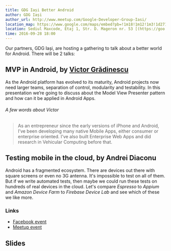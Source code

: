 ```yaml
---
title: GDG Iași Better Android
author: GDG Iași
author_url: http://www.meetup.com/Google-Developer-Group-Iasi/
location_map: https://www.google.com/maps/embed?pb=!1m18!1m12!1m3!1d2713.2087644815665!2d27.59146435129728!3d47.15376557905496!2m3!1f0!2f0!3f0!3m2!1i1024!2i768!4f13.1!3m3!1m2!1s0x40cafb99bdb1a83b%3A0x5d8a792aef5e30ee!2sMaxcode!5e0!3m2!1sen!2sro!4v1459695635353
location: Sediul Maxcode, Etaj 1, Str. D. Mageron nr. 53 [(https://goo.gl/maps/f67fLPM6Qis)](https://goo.gl/maps/f67fLPM6Qis)
time: 2016-09-28 18:00
---
```

Our partners, GDG Iași, are hosting a gathering to talk about a better world for Android. There will be 2 talks:

## MVP in Android, by [Victor Grădinescu](https://www.linkedin.com/in/victorradugradinescu)

As the Android platform has evolved to its maturity, Android projects now need larger teams, separation of control, modularity and testability. In this presentation we’re going to discuss about the Model View Presenter pattern and how can it be applied in Android Apps.

###### A few words about Victor

> As an entrepreneur since the early versions of iPhone and Android, I’ve been developing many native Mobile Apps, either consumer or enterprise oriented. I've also built Enterprise Web Apps and did research in Vehicular Computing before that.

## Testing mobile in the cloud, by Andrei Diaconu

Android has a fragmented ecosystem. There are devices out there with square screens or even no 3G antenna. It's impossible to test on all of them. But if we write automated tests, then maybe we could run these tests on hundreds of real devices in the cloud. Let's compare *Espresso* to *Appium* and *Amazon Device Farm* to *Firebase Device Lab* and see which of these we like more.

### Links

* [Facebook event](https://www.facebook.com/events/1801247283446363/)
* [Meetup event](https://www.meetup.com/Google-Developer-Group-Iasi/events/234150313/)

## Slides
<script async class="speakerdeck-embed" data-id="392baeee792a43b39fedd3d1c2a4b520" data-ratio="1.33333333333333" src="//speakerdeck.com/assets/embed.js"></script>